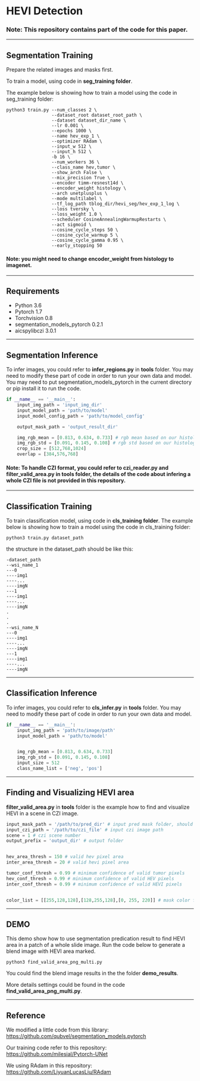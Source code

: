 # HEVI Detection
### Note: This repository contains part of the code for this paper. 
----------
## Segmentation Training 
Prepare the related images and masks first.

To train a model, using code in **seg_training folder**.

The example below is showing how to train a model using the code in seg_training folder:
```
python3 train.py --num_classes 2 \
                 --dataset_root dataset_root_path \
                 --dataset dataset_dir_name \
                 --lr 0.001 \
                 --epochs 1000 \
                 --name hev_exp_1 \
                 --optimizer RAdam \
                 --input_w 512 \
                 --input_h 512 \
                 -b 16 \
                 --num_workers 36 \
                 --class_name hev,tumor \
                 --show_arch False \
                 --mix_precision True \
                 --encoder timm-resnest14d \
                 --encoder_weight histology \
                 --arch unetplusplus \
                 --mode multilabel \
                 --tf_log_path tblog_dir/hevi_seg/hev_exp_1_log \
                 --loss tversky \
                 --loss_weight 1.0 \
                 --scheduler CosineAnnealingWarmupRestarts \
                 --act sigmoid \
                 --cosine_cycle_steps 50 \
                 --cosine_cycle_warmup 5 \
                 --cosine_cycle_gamma 0.95 \
                 --early_stopping 50
```
#### Note: you might need to change encoder_weight from **histology** to **imagenet**.

----------
## Requirements
- Python 3.6
- Pytorch 1.7
- Torchvision 0.8
- segmentation_models_pytorch 0.2.1
- aicspylibczi 3.0.1
----------

## Segmentation Inference

To infer images, you could refer to **infer_regions.py** in **tools** folder. You may need to modify these part of code in order to run your own data and model. You may need to put segmentation_models_pytorch in the current directory or pip install it to run the code.
``` python
if __name__ == '__main__':
    input_img_path = 'input_img_dir'
    input_model_path = 'path/to/model'
    input_model_config_path = 'path/to/model_config'

    output_mask_path = 'output_result_dir'

    img_rgb_mean = [0.813, 0.634, 0.733] # rgb mean based on our histology images
    img_rgb_std = [0.091, 0.145, 0.108] # rgb std based on our histology images
    crop_size = [512,768,1024]
    overlap = [384,576,768]
```
#### Note: To **handle CZI format**, you could refer to **czi_reader.py** and **filter_valid_area.py** in **tools** folder, the details of the code about infering a whole CZI file is not provided in this repository.
----------
## Classification Training
To train classification model, using code in **cls_training folder**.
The example below is showing how to train a model using the code in cls_training folder:
```
python3 train.py dataset_path 
```

the structure in the dataset_path should be like this:
```
-dataset_path
--wsi_name_1
---0
----img1
----...
----imgN
---1
----img1
----...
----imgN
.
.
.
--wsi_name_N
---0
----img1
----...
----imgN
---1
----img1
----...
----imgN
```
----------
## Classification Inference
To infer images, you could refer to **cls_infer.py** in **tools** folder. You may need to modify these part of code in order to run your own data and model.

``` python
if __name__ == '__main__':
    input_img_path = 'path/to/image/path'
    input_model_path = 'path/to/model'


    img_rgb_mean = [0.813, 0.634, 0.733]
    img_rgb_std = [0.091, 0.145, 0.108]
    input_size = 512
    class_name_list = ['neg', 'pos']
```
----------
## Finding and Visualizing HEVI area
**filter_valid_area.py** in **tools** folder is the example how to find and visualize HEVI in a scene in CZI image. 
``` python
input_mask_path = '/path/to/pred_dir' # input pred mask folder, should be a png file
input_czi_path = '/path/to/czi_file' # input czi image path
scene = 1 # czi scene number
output_prefix = 'output_dir' # output folder


hev_area_thresh = 150 # valid hev pixel area
inter_area_thresh = 20 # valid hevi pixel area

tumor_conf_thresh = 0.99 # minimum confidence of valid tumor pixels 
hev_conf_thresh = 0.99 # minimum confidence of valid HEV pixels 
inter_conf_thresh = 0.99 # minimum confidence of valid HEVI pixels 


color_list = [[255,128,128],[128,255,128],[0, 255, 220]] # mask color for blend images, only using the last one for HEVI
```
----------
## DEMO
This demo show how to use segmentation predication result to find HEVI area in a patch of a whole slide image. 
Run the code below to generate a blend image with HEVI area marked.

```
python3 find_valid_area_png_multi.py
```

You could find the blend image results in the the folder **demo_results**.

More details settings could be found in the code **find_valid_area_png_multi.py**.

----------
## Reference
We modified a little code from this library: https://github.com/qubvel/segmentation_models.pytorch

Our training code refer to this repository: https://github.com/milesial/Pytorch-UNet

We using RAdam in this repository: https://github.com/LiyuanLucasLiu/RAdam
